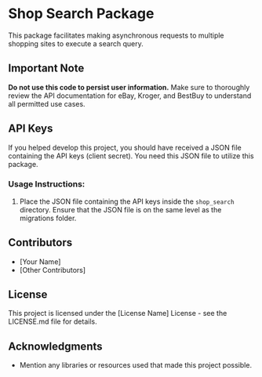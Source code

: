 # Shop Search Package

This package facilitates making asynchronous requests to multiple shopping sites to execute a search query.

## Important Note

**Do not use this code to persist user information.** Make sure to thoroughly review the API documentation for eBay, Kroger, and BestBuy to understand all permitted use cases.

## API Keys

If you helped develop this project, you should have received a JSON file containing the API keys (client secret). You need this JSON file to utilize this package.

### Usage Instructions:

1. Place the JSON file containing the API keys inside the `shop_search` directory. Ensure that the JSON file is on the same level as the migrations folder.

## Contributors

- [Your Name]
- [Other Contributors]

## License

This project is licensed under the [License Name] License - see the LICENSE.md file for details.

## Acknowledgments

- Mention any libraries or resources used that made this project possible.
